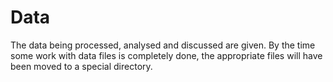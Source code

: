 # Data
The data being processed, analysed and discussed are given. By the time some work with data files is completely done, the appropriate files will have been moved to a special directory.
